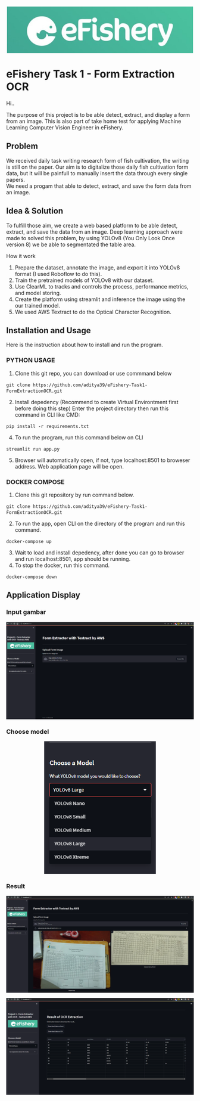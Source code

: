<div align="center" style="text-align: center">

<p style="text-align: center">
  <img align="center" src="efisherylogolandscape.jpg" alt="eFishery" width="500">
</p>

</div>

# eFishery Task 1 - Form Extraction OCR
<p> Hi.. </p>
The purpose of this project is to be able detect, extract, and display a form from an image.
This is also part of take home test for applying Machine Learning Computer Vision Engineer in eFishery.

## Problem
We received daily task writing research form of fish cultivation, the writing is still on the paper. Our aim is to digitalize those daily fish cultivation form data, but it will be painfull to manually insert the data through every single papers.
<br>
We need a progam that able to detect, extract, and save the form data from an image.
  
## Idea & Solution
To fulfill those aim, we create a web based platform to be able detect, extract, and save the data from an image.
Deep learning approach were made to solved this problem, by using YOLOv8 (You Only Look Once version 8) we be able to segmentated the table area.

  How it work
  1. Prepare the dataset, annotate the image, and export it into YOLOv8 format (I used Roboflow to do this).
  2. Train the pretrained models of YOLOv8 with our dataset.
  3. Use ClearML to tracks and controls the process, performance metrics, and model storing.
  4. Create the platform using streamlit and inference the image using the our trained model.
  5. We used AWS Textract to do the Optical Character Recognition.
  
## Installation and Usage
Here is the instruction about how to install and run the program.
<br>
### PYTHON USAGE
1. Clone this git repo, you can download or use commmand below
```
git clone https://github.com/aditya39/eFishery-Task1-FormExtractionOCR.git
```
2. Install depedency (Recommend to create Virtual Environtment first before doing this step)
   Enter the project directory then run this command in CLI like CMD:
```
pip install -r requirements.txt
```
4. To run the program, run this command below on CLI
```
streamlit run app.py
```
5. Browser will automatically open, if not, type localhost:8501 to broweser address. Web application page will be open.

### DOCKER COMPOSE
1. Clone this git repository by run command below.
```
git clone https://github.com/aditya39/eFishery-Task1-FormExtractionOCR.git
```
2. To run the app, open CLI on the directory of the program and run this command.
```
docker-compose up
```
3. Wait to load and install depedency, after done you can go to browser and run localhost:8501, app should be running.
4. To stop the docker, run this command.
```
docker-compose down
```

## Application Display
### Input gambar
<p style="text-align: center">
  <img align="center" src="homepage.png" alt="eFishery">
</p>

### Choose model
<p style="text-align: center">
  <img align="center" src="model.png" alt="eFishery">
</p>

### Result
<p style="text-align: center">
  <img align="center" src="result.png" alt="eFishery">
</p>
<p style="text-align: center">
  <img align="center" src="result2.png" alt="eFishery">
</p>
